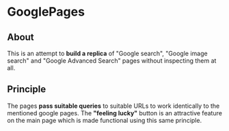 # GooglePages

## About

This is an attempt to **build a replica** of "Google search", "Google image search" and "Google Advanced Search" pages without inspecting them at all.

## Principle

The pages **pass suitable queries** to suitable URLs to work identically to the mentioned google pages. The **"feeling lucky"** button is an attractive feature on the main page which is made functional using this same principle.

